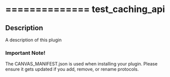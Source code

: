 ==============
test_caching_api
==============

## Description

A description of this plugin

### Important Note!

The CANVAS_MANIFEST.json is used when installing your plugin. Please ensure it
gets updated if you add, remove, or rename protocols.
